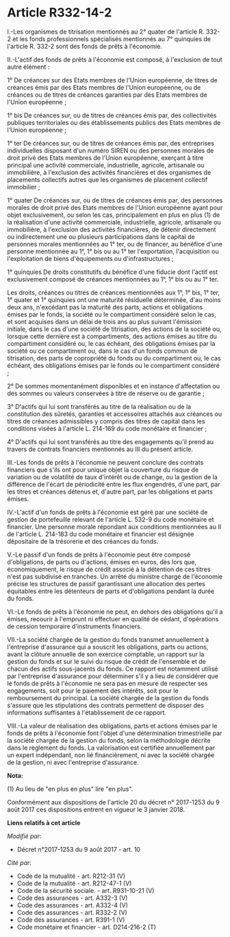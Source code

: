 # Article R332-14-2

I.-Les organismes de titrisation mentionnés au 2° quater de l'article R. 332-2 et les fonds professionnels spécialisés
mentionnés au 7° quinquies de l'article R. 332-2 sont des fonds de prêts à l'économie.

II.-L'actif des fonds de prêts à l'économie est composé, à l'exclusion de tout autre élément : 

1° De créances sur des Etats membres de l'Union européenne, de titres de créances émis par des Etats membres de l'Union
européenne, ou de créances ou de titres de créances garanties par des Etats membres de l'Union européenne ;

1° bis De créances sur, ou de titres de créances émis par, des collectivités publiques territoriales ou des établissements
publics des Etats membres de l'Union européenne ;

1° ter De créances sur, ou de titres de créances émis par, des entreprises individuelles disposant d'un numéro SIREN ou des
personnes morales de droit privé des Etats membres de l'Union européenne, exerçant à titre principal une activité
commerciale, industrielle, agricole, artisanale ou immobilière, à l'exclusion des activités financières et des organismes de
placements collectifs autres que les organismes de placement collectif immobilier ;

1° quater De créances sur, ou de titres de créances émis par, des personnes morales de droit privé des Etats membres de
l'Union européenne ayant pour objet exclusivement, ou selon les cas, principalement en plus en plus (1) de la réalisation
d'une activité commerciale, industrielle, agricole, artisanale ou immobilière, à l'exclusion des activités financières, de
détenir directement ou indirectement une ou plusieurs participations dans le capital de personnes morales mentionnées au 1°
ter, ou de financer, au bénéfice d'une personne mentionnée au 1°, 1° bis ou au 1° ter l'exportation, l'acquisition ou
l'exploitation de biens d'équipements ou d'infrastructures ;

1° quinquies De droits constitutifs du bénéfice d'une fiducie dont l'actif est exclusivement composé de créances mentionnées
au 1°, 1° bis ou au 1° ter.

Les droits, créances ou titres de créances mentionnées aux 1°, 1° bis, 1° ter, 1° quater et 1° quinquies ont une maturité
résiduelle déterminée, d'au moins deux ans, n'excédant pas la maturité des parts, actions et obligations émises par le fonds,
la société ou le compartiment considéré selon le cas, et sont acquises dans un délai de trois ans au plus suivant l'émission
initiale, dans le cas d'une société de titrisation, des actions de la société ou, lorsque cette dernière est à compartiments,
des actions émises au titre du compartiment considéré ou, le cas échéant, des obligations émises par la société ou ce
compartiment ou, dans le cas d'un fonds commun de titrisation, des parts de copropriété du fonds ou du compartiment ou, le
cas échéant, des obligations émises par le fonds ou le compartiment considéré ;

2° De sommes momentanément disponibles et en instance d'affectation ou des sommes ou valeurs conservées à titre de réserve ou
de garantie ;

3° D'actifs qui lui sont transférés au titre de la réalisation ou de la constitution des sûretés, garanties et accessoires
attachés aux créances ou titres de créances admissibles y compris des titres de capital dans les conditions visées à
l'article L. 214-169 du code monétaire et financier ;

4° D'actifs qui lui sont transférés au titre des engagements qu'il prend au travers de contrats financiers mentionnés au III
du présent article.

III.-Les fonds de prêts à l'économie ne peuvent conclure des contrats financiers que s'ils ont pour unique objet la
couverture du risque de variation ou de volatilité de taux d'intérêt ou de change, ou la gestion de la différence de l'écart
de périodicité entre les flux engendrés, d'une part, par les titres et créances détenus et, d'autre part, par les obligations
et parts émises.

IV.-L'actif d'un fonds de prêts à l'économie est géré par une société de gestion de portefeuille relevant de l'article L.
532-9 du code monétaire et financier. Une personne morale répondant aux conditions mentionnées au II de l'article L. 214-183
du code monétaire et financier est désignée dépositaire de la trésorerie et des créances du fonds.

V.-Le passif d'un fonds de prêts à l'économie peut être composé d'obligations, de parts ou d'actions, émises en euros, dès
lors que, économiquement, le risque de crédit associé à la détention de ces titres n'est pas subdivisé en tranches. Un arrêté
du ministre chargé de l'économie précise les structures de passif garantissant une allocation des pertes équitables entre les
détenteurs de parts et d'obligations pendant la durée du fonds.

VI.-Le fonds de prêts à l'économie ne peut, en dehors des obligations qu'il a émises, recourir à l'emprunt ni effectuer en
qualité de cédant, d'opérations de cession temporaire d'instruments financiers.

VII.-La société chargée de la gestion du fonds transmet annuellement à l'entreprise d'assurance qui a souscrit les
obligations, parts ou actions, avant la clôture annuelle de son exercice comptable, un rapport sur la gestion du fonds et sur
le suivi du risque de crédit de l'ensemble et de chacun des actifs sous-jacents du fonds. Ce rapport est notamment utilisé
par l'entreprise d'assurance pour déterminer s'il y a lieu de considérer que le fonds de prêts à l'économie ne sera pas en
mesure de respecter ses engagements, soit pour le paiement des intérêts, soit pour le remboursement du principal. La société
chargée de la gestion du fonds s'assure que les stipulations des contrats permettent de disposer des informations suffisantes
à l'établissement de ce rapport.

VIII.-La valeur de réalisation des obligations, parts et actions émises par le fonds de prêts à l'économie font l'objet d'une
détermination trimestrielle par la société chargée de la gestion du fonds, selon la méthodologie décrite dans le règlement du
fonds. La valorisation est certifiée annuellement par un expert indépendant, non lié financièrement, ni avec la société
chargée de la gestion, ni avec l'entreprise d'assurance.

**Nota:**

(1) Au lieu de "en plus en plus" lire "en plus".

Conformément aux dispositions de l'article 20 du décret n° 2017-1253 du 9 août 2017 ces dispositions entrent en vigueur le 3
janvier 2018.

**Liens relatifs à cet article**

_Modifié par_:

  - Décret n°2017-1253 du 9 août 2017 - art. 10

_Cité par_:

  - Code de la mutualité - art. R212-31 (V)
  - Code de la mutualité - art. R212-47-1 (V)
  - Code de la sécurité sociale. - art. R931-10-21 (V)
  - Code des assurances - art. A332-3 (V)
  - Code des assurances - art. A332-4 (V)
  - Code des assurances - art. R332-2 (V)
  - Code des assurances - art. R391-1 (V)
  - Code monétaire et financier - art. D214-216-2 (T)
